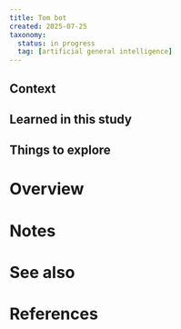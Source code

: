 ```yaml
---
title: Tom bot
created: 2025-07-25
taxonomy:
  status: in progress
  tag: [artificial general intelligence]
---
```


## Context

## Learned in this study

## Things to explore

# Overview

# Notes

# See also

# References
